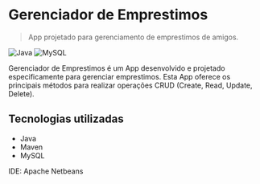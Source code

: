 <h1 name="portuguese">Gerenciador de Emprestimos</h1>

> App projetado para gerenciamento de emprestimos de amigos.

![Java](https://img.shields.io/badge/java-%23ED8B00.svg?style=for-the-badge&logo=openjdk&logoColor=white)
![MySQL](https://img.shields.io/badge/MySQL-00000F?style=for-the-badge&logo=mysql&logoColor=white)

Gerenciador de Emprestimos é um App desenvolvido e projetado especificamente para gerenciar emprestimos. Esta App oferece os principais métodos para realizar operações CRUD (Create, Read, Update, Delete).

## Tecnologias utilizadas

- Java
- Maven
- MySQL

IDE: Apache Netbeans
